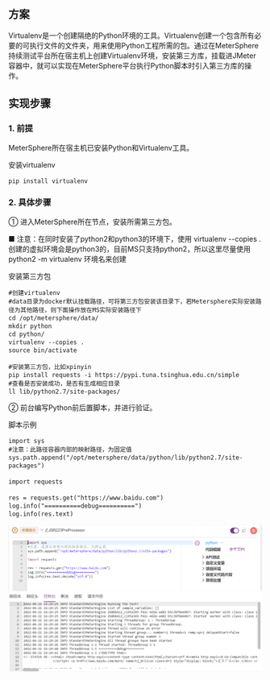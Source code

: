 ## 方案

Virtualenv是一个创建隔绝的Python环境的工具。Virtualenv创建一个包含所有必要的可执行文件的文件夹，用来使用Python工程所需的包。通过在MeterSphere持续测试平台所在宿主机上创建Virtualenv环境，安装第三方库，挂载进JMeter容器中，就可以实现在MeterSphere平台执行Python脚本时引入第三方库的操作。

## 实现步骤

### 1. 前提

MeterSphere所在宿主机已安装Python和Virtualenv工具。

安装virtualenv
```
pip install virtualenv
```

### 2. 具体步骤

① 进入MeterSphere所在节点，安装所需第三方包。

■ 注意：在同时安装了python2和python3的环境下，使用 virtualenv --copies . 创建的虚拟环境会是python3的，目前MS只支持python2，所以这里尽量使用python2 -m virtualenv 环境名来创建

安装第三方包
```
#创建virtualenv
#data目录为docker默认挂载路径，可将第三方包安装该目录下，若Metersphere实际安装路径为其他路径，则下面操作放在MS实际安装路径下
cd /opt/metersphere/data/
mkdir python
cd python/
virtualenv --copies .
source bin/activate

#安装第三方包，比如xpinyin
pip install requests -i https://pypi.tuna.tsinghua.edu.cn/simple
#查看是否安装成功，是否有生成相应目录
ll lib/python2.7/site-packages/
```

② 前台编写Python前后置脚本，并进行验证。

脚本示例
```
import sys
#注意：此路径容器内部的映射路径，为固定值
sys.path.append("/opt/metersphere/data/python/lib/python2.7/site-packages")

import requests

res = requests.get("https://www.baidu.com")
log.info("==========debug==========")
log.info(res.text)
```
![](../img/tutorial/use_python/use_python_1.png)
![](../img/tutorial/use_python/use_python_2.png)